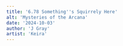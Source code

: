 ```yaml
---
title: '6.78 Something''s Squirrely Here'
alt: 'Mysteries of the Arcana'
date: '2024-10-03'
author: 'J Gray'
artist: 'Keira'
---
```

